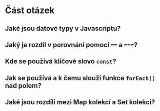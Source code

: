 # Část otázek

## Jaké jsou datové typy v Javascriptu?

## Jaký je rozdíl v porovnání pomocí `==` a `===`?

## Kde se používá klíčové slovo `const`?

## Jak se používá a k čemu slouží funkce `forEach()` nad polem?

## Jaké jsou rozdíli mezi Map kolekcí a Set kolekcí?
